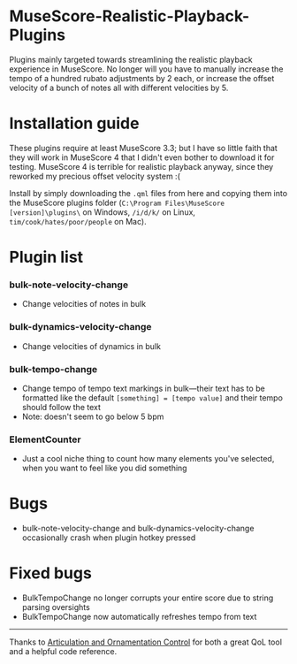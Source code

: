 # MuseScore-Realistic-Playback-Plugins

Plugins mainly targeted towards streamlining the realistic playback experience in MuseScore. No longer will you have to manually increase the tempo of a hundred rubato adjustments by 2 each, or increase the offset velocity of a bunch of notes all with different velocities by 5.

# Installation guide

These plugins require at least MuseScore 3.3; but I have so little faith that they will work in MuseScore 4 that I didn't even bother to download it for testing. MuseScore 4 is terrible for realistic playback anyway, since they reworked my precious offset velocity system :(

Install by simply downloading the `.qml` files from here and copying them into the MuseScore plugins folder (`C:\Program Files\MuseScore [version]\plugins\` on Windows, `/i/d/k/` on Linux, `tim/cook/hates/poor/people` on Mac).

# Plugin list

### bulk-note-velocity-change
- Change velocities of notes in bulk

### bulk-dynamics-velocity-change
- Change velocities of dynamics in bulk

### bulk-tempo-change
- Change tempo of tempo text markings in bulk—their text has to be formatted like the default `[something] = [tempo value]` and their tempo should follow the text
- Note: doesn't seem to go below 5 bpm

### ElementCounter
- Just a cool niche thing to count how many elements you've selected, when you want to feel like you did something

# Bugs
- bulk-note-velocity-change and bulk-dynamics-velocity-change occasionally crash when plugin hotkey pressed

# Fixed bugs
- BulkTempoChange no longer corrupts your entire score due to string parsing oversights
- BulkTempoChange now automatically refreshes tempo from text

---

Thanks to [Articulation and Ornamentation Control](https://github.com/BernardGreenberg/MuseScorePlugins) for both a great QoL tool and a helpful code reference.
